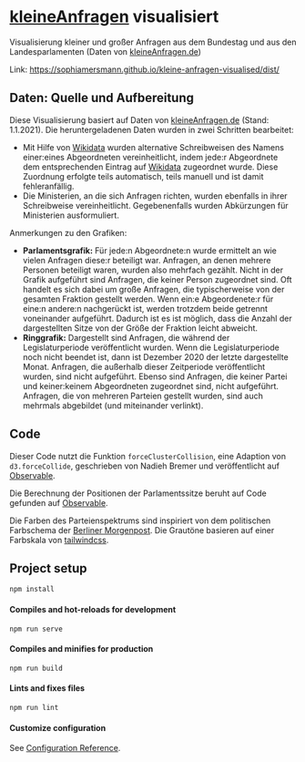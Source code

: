 # [kleineAnfragen](https://kleineanfragen.de/) visualisiert

Visualisierung kleiner und großer Anfragen aus dem Bundestag und aus den Landesparlamenten (Daten von [kleineAnfragen.de](https://kleineanfragen.de/))

Link: https://sophiamersmann.github.io/kleine-anfragen-visualised/dist/

## Daten: Quelle und Aufbereitung

Diese Visualisierung basiert auf Daten von [kleineAnfragen.de](https://kleineanfragen.de/) (Stand: 1.1.2021).
Die heruntergeladenen Daten wurden in zwei Schritten bearbeitet:
- Mit Hilfe von [Wikidata](https://www.wikidata.org/wiki/Wikidata:Main_Page) wurden alternative Schreibweisen des Namens einer:eines Abgeordneten vereinheitlicht, indem jede:r Abgeordnete dem entsprechenden Eintrag auf [Wikidata](https://www.wikidata.org/wiki/Wikidata:Main_Page) zugeordnet wurde. Diese Zuordnung erfolgte teils automatisch, teils manuell und ist damit fehleranfällig.
- Die Ministerien, an die sich Anfragen richten, wurden ebenfalls in ihrer Schreibweise vereinheitlicht. Gegebenenfalls wurden Abkürzungen für Ministerien ausformuliert.

Anmerkungen zu den Grafiken:
- **Parlamentsgrafik:** Für jede:n Abgeordnete:n wurde ermittelt an wie vielen Anfragen diese:r beteiligt war. Anfragen, an denen mehrere Personen beteiligt waren, wurden also mehrfach gezählt. Nicht in der Grafik aufgeführt sind Anfragen, die keiner Person zugeordnet sind. Oft handelt es sich dabei um große Anfragen, die typischerweise von der gesamten Fraktion gestellt werden. Wenn ein:e Abgeordenete:r für eine:n andere:n nachgerückt ist, werden trotzdem beide getrennt voneinander aufgeführt. Dadurch ist es ist möglich, dass die Anzahl der dargestellten Sitze von der Größe der Fraktion leicht abweicht.
- **Ringgrafik:** Dargestellt sind Anfragen, die während der Legislaturperiode veröffentlicht wurden. Wenn die Legislaturperiode noch nicht beendet ist, dann ist Dezember 2020 der letzte dargestellte Monat. Anfragen, die außerhalb dieser Zeitperiode veröffentlicht wurden, sind nicht aufgeführt. Ebenso sind Anfragen, die keiner Partei und keiner:keinem Abgeordneten zugeordnet sind, nicht aufgeführt. Anfragen, die von mehreren Parteien gestellt wurden, sind auch mehrmals abgebildet (und miteinander verlinkt).

## Code

Dieser Code nutzt die Funktion `forceClusterCollision`, eine Adaption von `d3.forceCollide`, geschrieben von Nadieh Bremer und veröffentlicht auf [Observable](https://observablehq.com/@nbremer/custom-cluster-force-layout).

Die Berechnung der Positionen der Parlamentssitze beruht auf Code gefunden auf [Observable](https://observablehq.com/@yu-emilie/european-parliament-elections-of-2014/2).

Die Farben des Parteienspektrums sind inspiriert von dem politischen Farbschema der [Berliner Morgenpost](https://interaktiv.morgenpost.de/bundestagswahl-2021-umfragen-ergebnisse-wahlkarte/). Die Grautöne basieren auf einer Farbskala von [tailwindcss](https://tailwindcss.com/docs/customizing-colors).

## Project setup
```
npm install
```

#### Compiles and hot-reloads for development
```
npm run serve
```

#### Compiles and minifies for production
```
npm run build
```

#### Lints and fixes files
```
npm run lint
```

#### Customize configuration
See [Configuration Reference](https://cli.vuejs.org/config/).

